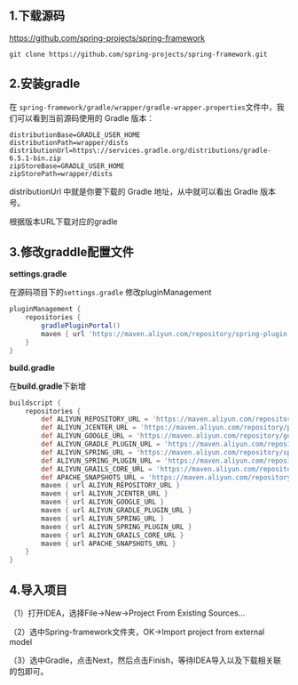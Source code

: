 ## 1.下载源码

https://github.com/spring-projects/spring-framework

```
git clone https://github.com/spring-projects/spring-framework.git
```



## 2.安装gradle

在 `spring-framework/gradle/wrapper/gradle-wrapper.properties`文件中，我们可以看到当前源码使用的 Gradle 版本：

```properties
distributionBase=GRADLE_USER_HOME
distributionPath=wrapper/dists
distributionUrl=https\://services.gradle.org/distributions/gradle-6.5.1-bin.zip
zipStoreBase=GRADLE_USER_HOME
zipStorePath=wrapper/dists
```

distributionUrl 中就是你要下载的 Gradle 地址，从中就可以看出 Gradle 版本号。

根据版本URL下载对应的gradle

## 3.修改graddle配置文件

**settings.gradle**

在源码项目下的`settings.gradle` 修改pluginManagement

```groovy
pluginManagement {
	repositories {
		gradlePluginPortal()
		maven { url 'https://maven.aliyun.com/repository/spring-plugin' }
	}
}
```



**build.gradle**

在**build.gradle**下新增

```groovy
buildscript {
    repositories {
        def ALIYUN_REPOSITORY_URL = 'https://maven.aliyun.com/repository/public'
        def ALIYUN_JCENTER_URL = 'https://maven.aliyun.com/repository/public'
        def ALIYUN_GOOGLE_URL = 'https://maven.aliyun.com/repository/google'
        def ALIYUN_GRADLE_PLUGIN_URL = 'https://maven.aliyun.com/repository/gradle-plugin'
        def ALIYUN_SPRING_URL = 'https://maven.aliyun.com/repository/spring'
        def ALIYUN_SPRING_PLUGIN_URL = 'https://maven.aliyun.com/repository/gradle-plugin'
        def ALIYUN_GRAILS_CORE_URL = 'https://maven.aliyun.com/repository/grails-core'
        def APACHE_SNAPSHOTS_URL = 'https://maven.aliyun.com/repository/apache-snapshots'
        maven { url ALIYUN_REPOSITORY_URL }
        maven { url ALIYUN_JCENTER_URL }
        maven { url ALIYUN_GOOGLE_URL }
        maven { url ALIYUN_GRADLE_PLUGIN_URL }
        maven { url ALIYUN_SPRING_URL }
        maven { url ALIYUN_SPRING_PLUGIN_URL }
        maven { url ALIYUN_GRAILS_CORE_URL }
        maven { url APACHE_SNAPSHOTS_URL }
    }
}
```

## 4.导入项目

（1）打开IDEA，选择File->New->Project From Existing Sources…

（2）选中Spring-framework文件夹，OK->Import project from external model

（3）选中Gradle，点击Next，然后点击Finish，等待IDEA导入以及下载相关联的包即可。

